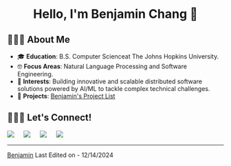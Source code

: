 <h1 align="center">Hello, I'm Benjamin Chang 👋 </h1>

## 👨🏻‍💻 About Me
- 🎓 **Education**: B.S. Computer Scienceat The Johns Hopkins University.
- 🤓 **Focus Areas**: Natural Language Processing and Software Engineering.
- 🔭 **Interests**: Building innovative and scalable distributed software solutions powered by AI/ML to tackle complex technical challenges.
- 📂 **Projects**: [Benjamin's Project List](https://github.com/benchang323/benchang323/blob/main/PROJECTS.md)

## 🙋🏻‍♂️ Let's Connect!
<p>	
	<a target="_blank" href="https://www.linkedin.com/in/benjaminchang7/" style="text-decoration: none;">
		<img src="https://img.shields.io/badge/-LinkedIn-0077B5?style=for-the-badge&logo=Linkedin&logoColor=white"></img>
	</a>
	&emsp;	
	<a target="_blank" href="mailto:bchang26@jhu.edu" style="text-decoration: none;">
		<img src="https://img.shields.io/badge/-Email-D14836?style=for-the-badge&logo=Gmail&logoColor=white"></img>
	</a>
	&emsp;
	<a target="_blank" href="https://github.com/benchang323" style="text-decoration: none;">
		<img src="https://img.shields.io/badge/-GitHub-181717?style=for-the-badge&logo=GitHub&logoColor=white"></img>
	</a>
	&emsp;	
	<a target="_blank" href="https://benjaminchang.dev/" style="text-decoration: none;">
		<img src="https://img.shields.io/badge/-My%20Website-008080?style=for-the-badge&logo=home&logoColor=white"></img>
	</a>
	&emsp;
</p>
			
------
[Benjamin](https://github.com/benchang323)
Last Edited on - 12/14/2024

